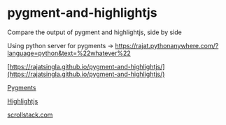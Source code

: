 # pygment-and-highlightjs
Compare the output of pygment and highlightjs, side by side

Using python server for pygments -> https://rajat.pythonanywhere.com/?language=python&text=%22whatever%22


[https://rajatsingla.github.io/pygment-and-highlightjs/](https://rajatsingla.github.io/pygment-and-highlightjs/)



<a href="https://pygments.org/docs/" target="_blank">Pygments</a>


<a href="https://highlightjs.org/" target="_blank">Highlightjs</a>


<a href="https://scrollstack.com/" target="_blank">scrollstack.com</a>
